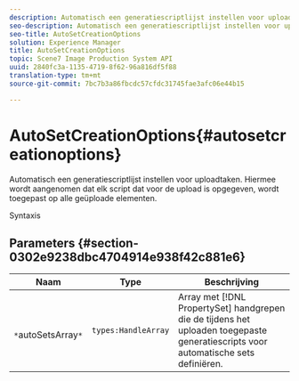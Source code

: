 ```yaml
---
description: Automatisch een generatiescriptlijst instellen voor uploadtaken. Hiermee wordt aangenomen dat elk script dat voor de upload is opgegeven, wordt toegepast op alle geüploade elementen.
seo-description: Automatisch een generatiescriptlijst instellen voor uploadtaken. Hiermee wordt aangenomen dat elk script dat voor de upload is opgegeven, wordt toegepast op alle geüploade elementen.
seo-title: AutoSetCreationOptions
solution: Experience Manager
title: AutoSetCreationOptions
topic: Scene7 Image Production System API
uuid: 2840fc3a-1135-4719-8f62-96a816df5f88
translation-type: tm+mt
source-git-commit: 7bc7b3a86fbcdc57cfdc31745fae3afc06e44b15

---
```



# AutoSetCreationOptions{#autosetcreationoptions}

Automatisch een generatiescriptlijst instellen voor uploadtaken. Hiermee wordt aangenomen dat elk script dat voor de upload is opgegeven, wordt toegepast op alle geüploade elementen.

Syntaxis

## Parameters {#section-0302e9238dbc4704914e938f42c881e6}

| Naam | Type | Beschrijving |
|---|---|---|
| ` *`autoSetsArray`*` | `types:HandleArray` | Array met [!DNL PropertySet] handgrepen die de tijdens het uploaden toegepaste generatiescripts voor automatische sets definiëren. |

